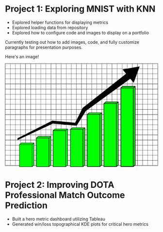 # Project 1: Exploring MNIST with KNN
* Explored helper functions for displaying metrics
* Explored loading data from repository
* Explored how to configure code and images to display on a portfolio

Currently testing out how to add images, code, and fully customize paragraphs for presentation purposes.

Here's an image!

![](/images/testimage.JPG)

# Project 2: Improving DOTA Professional Match Outcome Prediction
* Built a hero metric dashboard utilizing Tableau
* Generated win/loss topographical KDE plots for critical hero metrics 
